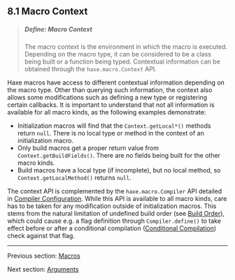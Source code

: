 ## 8.1 Macro Context

> ##### Define: Macro Context
>
> The macro context is the environment in which the macro is executed. Depending on the macro type, it can be considered to be a class being built or a function being typed. Contextual information can be obtained through the `haxe.macro.Context` API.


Haxe macros have access to different contextual information depending on the macro type. Other than querying such information, the context also allows some modifications such as defining a new type or registering certain callbacks. It is important to understand that not all information is available for all macro kinds, as the following examples demonstrate:



* Initialization macros will find that the `Context.getLocal*()` methods return `null`. There is no local type or method in the context of an initialization macro.
* Only build macros get a proper return value from `Context.getBuildFields()`. There are no fields being built for the other macro kinds.
* Build macros have a local type (if incomplete), but no local method, so `Context.getLocalMethod()` returns `null`.



The context API is complemented by the `haxe.macro.Compiler` API detailed in [Compiler Configuration](8.7-Compiler_Configuration.md). While this API is available to all macro kinds, care has to be taken for any modification outside of initialization macros. This stems from the natural limitation of undefined build order (see [Build Order](8.6.3-Build_Order.md)), which could cause e.g. a flag definition through `Compiler.define()` to take effect before or after a conditional compilation ([Conditional Compilation](7.1-Conditional_Compilation.md)) check against that flag.

---

Previous section: [Macros](8-Macros.md)

Next section: [Arguments](8.2-Arguments.md)